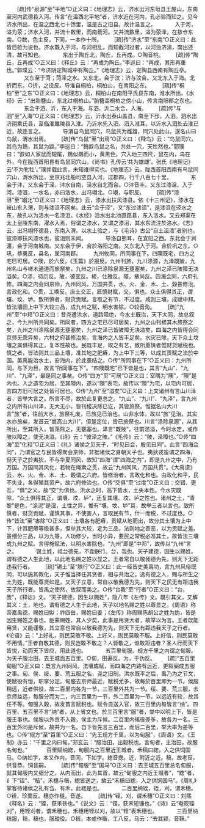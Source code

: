 <!-- { "loadSidebar": true } -->
　　[疏]传“泉源”至“平地”○正义曰：《地理志》云，济水出河东垣县王屋山，东南至河内武德县入河。传言“在温西北平地”者，济水近在河内，孔必验而知之。见今济水所出，在温之西北七十馀里，温是古之旧县，故计温言之。
　
　　入于河，溢为荥；济水入河，并流十数里，而南截河。又并流数里，溢为荥泽，在敖仓东南。○数，色主反，下同，一本作十所。 
　　[疏]传“济水”至“东南”○正义曰：此皆目验为说也。济水既入于河，与河相乱，而知截河过者，以河浊济清，南出还清，故可知也。
　
　　东出于陶丘北，陶丘，丘再成。○陶音桃。 
　　[疏]传“陶丘，丘再成”○正义曰：《释丘》云：“再成为陶丘。”李巡曰：“再成，其形再重也。”郭璞云：“今济阴定陶城中有陶丘。”《地理志》云，定陶县西南有陶丘亭。
　
　　又东至于菏；菏泽之水。又东北，会于汶；济与汶合。又北东入于海。北折而东。○折，之设反。导淮自桐柏，桐柏山，在南阳之东。 
　　[疏]传“桐柏”至“之东”○正义曰：《地理志》云，桐柏山在南阳平氏县东南，淮水所出。《水经》云：“出胎簪山，东北过桐柏山。”胎簪盖桐柏之傍小山，传言南阳郡之东也。
　
　　东会于泗、沂，东入于海。与泗、沂二水合，入海。 
　　[疏]传“与泗”至“入海”○正义曰：《地理志》云，沂水出泰山盖县，南至下邳，入泗。泗水出济阴乘氏县，至临淮雎陵县入淮。乃沂水先入泗，泗入淮耳。以沂水入泗处去淮已近，故连言之。
　
　　导渭自鸟鼠同穴，鸟鼠共为雌雄，同穴处此山，遂名山曰鸟鼠，渭水出焉。 
　　[疏]传“鸟鼠”至“出焉”○正义曰：《释鸟》云：“鸟鼠同穴，其鸟为鵭，其鼠为鼵。”李巡曰：“鵭鼵鸟鼠之名，共处一穴，天性然也。”郭璞曰：“鼵如人家鼠而短尾，鵭似鵽而小，黄黑色。穴入地三四尺，鼠在内，鸟在外，今在陇西首阳县有鸟鼠同穴山。《尚书》孔传云‘共为雄雌’，张氏《地理记》云‘不为牝牡’。”璞并载此言，未知谁得实也。《地理志》云，陇西首阳西南有鸟鼠同穴山，渭水所出，至京兆北船司空县入河，过郡四，行千八百七十里。
　
　　东会于沣，又东会于泾，沣水自南，泾水自北而合。○沣音丰。又东过漆沮，入于河。漆沮，一水名，亦曰洛水，出冯翊北。○翊，与职反。 
　　[疏]传“漆沮”至“翊北”○正义曰：《地理志》云，漆水出扶风漆县。依《十三州记》，漆水在岐山东入渭，则与漆沮不同矣。此云“会于泾”，又“东过漆沮”，是漆沮在泾水之东，故孔以为洛水一名漆沮。《水经》沮水出北池直路县，东入洛水。又云郑渠在太上皇陵东南，濯水入焉，俗谓之漆水，又谓之漆沮，其水东流注於洛水。《志》云，出冯翊怀德县，东南入渭。以水土验之，与《毛诗》古公“自土沮漆”者别也。彼漆即扶风漆水也，彼沮则未闻。
　
　　导洛自熊耳，在宜阳之西。东北会于涧瀍，会于河南城南。又东会于伊，合於洛阳之南。又东北入于河。合於巩之东。○巩，恭勇反，县名，属河南郡。 
　　九州攸同，所同事在下。四隩既宅，四方之宅巳可居。○隩，於六反，《玉篇》於报反。九州刊旅，九川涤源，九泽既陂，九州名山与槎木通道而旅祭矣，九州之川已涤除泉源无壅塞矣，九州之泽已陂障无决溢矣。○涤，待历反。陂，彼宜反。槎，仕雅反。障，章尚反。四海会同，六府孔修。四海之内会同京师，九州同风，万国共贯，水、火、金、木、土、穀甚修治。言政化和。○贯，工唤反。庶土交正，厎慎财赋，交，俱也。众土俱得其正，谓壤、坟、垆。致所慎者，财货贡赋。言取之有节，不过度。咸则三壤，成赋中邦。皆法壤田上中下大较三品，成九州之赋，明水害除。○较音角。 
　　[疏]“九州”至“中邦”○正义曰：昔尧遭洪水，道路阻绝，今水土既治，天下大同，故总叙之，今九州所共同矣。所同者，四方之宅已尽可居矣，九州之山刊槎其木旅祭之矣，九州之川涤除泉源无壅塞矣，九州之泽已皆陂障无决溢矣，四海之内皆得会同京师无乖异矣，六材之府甚修治矣。言海内之人皆丰足矣。水灾已除，天下众土坟壤之属俱得其正，复本性故也。民既丰足，取之有艺，致所重慎者惟财货赋税也。慎之者，皆法则其三品上壤，准其地之肥瘠，为上中下三等，以成其贡赋之法於中国。美禹能治水土，安海内，於此裛结之。○传“所同事在下”○正义曰：九州所同，与下为目，故言“所同事在下”。“四隩既宅”已下皆是也，其言“九山”、“九川”、“九泽”，最是同之事矣。○传“四方”至“可居”○正义曰：室隅为“隩”，“隩”是内也。人之造宅为居，至其隩内，遂以“隩”表宅，故传以“隩”为宅，以宅内可居，言四方旧可居之处皆可居也。○传“九州”至“溢矣”○正义曰：上文诸州有言山川泽者，皆举大言之。所言不尽，故於此复更总之。“九山”、“九川”、“九泽”，言九州之内所有山川泽，无大无小，皆刊槎决除已讫，其皆旅祭。惟据名山大川言“旅”者，往前大水，旅祭礼废，已旅见已治也。山非水体，故以“旅”见治。其实水亦旅矣，发首云“奠高山大川”，但是定位，皆已旅祭也。川言“涤除泉源”，从其所出，至其所入，皆荡除之，无壅塞也。泽言“既陂”，往前滥溢，今时水定，或作陂以障之，使无决溢。《诗》云：“彼泽之陂。”《毛传》云：“陂，泽障也。”○传“四海”至“化和”○正义曰：《礼》诸侯之见天子，“时见曰会，殷见曰同”。此言“四海会同”，乃谓官之与民皆得聚会京师，非据诸侯之身朝天子也。夷狄戎蛮谓之四海，但天子之於夷狄，不与华夏同风，故知“四海”谓“四海之内”，即是九州之中，乃有万国。万国同其风化，若物在绳索之贯，故云“九州同风，万国共贯”。《大禹谟》云，水、火、金、木、土、穀谓之六府。皆修治者，言政化和也。由政化和平，民不失业，各得殖其资产，故六府修治也。○传“交俱”至“过度”○正义曰：交错、更互，“俱”之义，故“交”为俱也。洪水之时，高下皆水，土失本性。今水灾既除，“众土俱得其正，谓壤、坟、垆”，还复其壤、坟、垆之性也。诸州之土，“青黎”是色，“涂泥”是湿，土性之异，惟有“壤、坟、垆”耳，故举三者以言也。致所慎者，财货贡赋，谨慎其事，不使害人，言取民有节，什一而税，不过度也。○传“皆法”至“害除”○正义曰：土壤各有肥瘠，贡赋从地而出，故分其土壤为上中下，计其肥瘠等级甚多，但举其大较，定为三品，法则地之善恶，以为贡赋之差。虽细分三品，以为九等，人功修少，当时小异，要民之常税必准其土，故皆法三壤成九州之赋。言得施赋法，以明水害除也。“九州”即是“中邦”，故传以“九州”言之。
　
　　锡土姓，祗台德先，不距朕行。台，我也。天子建德，因生以赐姓。谓有德之人生此地，以此地名赐之姓以显之。王者常自以敬我德为先，则天下无距违我行者。 
　　[疏]“锡土”至“朕行”○正义曰：此一经皆史美禹功，言九州风俗既同，可以施其教化，天子惟当择任其贤者，相与共治之。选有德之人，赐与所生之土为姓，既能尊贤如是，又天子立意，常自以敬我德为先，则天下之民无有距违我天子所行者。皆禹之使然，故叙而美之。○传“台我”至“行者”○正义曰：“台，我”，《释诂》文。“天子建德，因生以赐姓”，隐八年《左传》文。既引其文，又解其义：土，地也，谓有德之人生于此地，天子以地名赐之姓以尊显之。《周语》称帝嘉禹德，赐姓曰姒；祚四岳，赐姓曰姜；《左传》称周赐陈胡公之姓为妫，皆是因生赐姓之事也。臣蒙赐姓，其人少矣，此事是用贤大者，故举以为言。王者既能用贤，又能谨敬，其立意也常自以敬我德为先，则天下无有距违我天子之行者。《论语》云：“上好礼，则民莫敢不敬。上好义，则民莫敢不服。上好信，则民莫敢不用情。”王者自敬其德，则民岂敢不敬之？人皆敬之，谁敢距违者？圣人行而天下皆悦，动而天下皆应，用此道也。
　
　　五百里甸服。规方千里之内谓之甸服。为天子服治田，去王城面五百里。○甸，田遍反。为，于伪反。 
　　[疏]“五百里甸服”○正义曰：既言九州同风，法壤成赋，而四海之内路有远近，更叙弼成五服之事。甸、侯、绥、要、荒五服之名，尧之旧制。洪水既平之后，禹乃为之节文，使赋役有恒，职掌分定。甸服去京师最近，赋税尤多，故每於百里即为一节。侯服稍远，近者供役，故二百里内各为一节，三百里外共为一节。绥、要、荒三服，去京师益远，每服分而为二，内三百里为一节，外二百里为一节。以远近有较，故其任不等。甸服入穀，故发首言赋税也。赋令自送入官，故三百里内每皆言“纳”。四百里、五百里不言“纳”者，从上省文也。於三百里言“服”者，举中以明上下，皆是服王事也。侯服以外贡不入穀，侯主为斥候。二百里内徭役差多，故各为一名。三百里外同是斥候，故共为一名。自下皆先言三百里，而后二百里，举大率为差等也。○传“规方”至“百里”○正义曰：“先王规方千里，以为甸服”，《周语》文。《王制》亦云：“千里之内曰甸。”郑玄云：“服治田，出穀税也。言甸者，主治田，故服名甸也。”
　
　　百里赋纳緫，甸服内之百里近王城者。禾稿曰緫，入之供饲国马。○纳如字，本又作内，音同，下如字。緫音揔。近，附近之近。稿，故老反。供音恭。饲音嗣。 
　　[疏]传“甸服”至“国马”○正义曰：去王城五百里总名甸服，就其甸服内又细分之。从内而出，此为其首，故云“甸服之内近王城者”，“緫”者，纟下“铚”、“秸”，禾穗与稿，緫皆送之，故云“禾稿曰緫，入之供饲国马”。《周礼》掌客待诸侯之礼有刍，有禾，此緫是也。
　
　　二百里纳铚，铚，刈，谓禾穗。○铚，珍栗反。穗亦作穟，音遂。 
　　[疏]传“铚，刈，谓禾穗”○正义曰：刘熙《释名》云：“铚，获禾铁也。”《说文》云：“铚，获禾短镰也。”《诗》云“奄观铚刈”，用铚刈者，谓禾穗也。禾穗用铚以刈，故以“铚”表禾穗也。
　
　　三百里纳秸服，秸，稿也，服瑽役。○秸，本或作稭，工八反，马云：“去其颖，音鞂。” 
